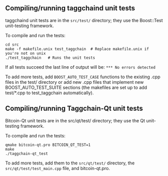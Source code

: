 Compiling/running taggchaind unit tests
------------------------------------

taggchaind unit tests are in the `src/test/` directory; they
use the Boost::Test unit-testing framework.

To compile and run the tests:

	cd src
	make -f makefile.unix test_taggchain  # Replace makefile.unix if you're not on unix
	./test_taggchain   # Runs the unit tests

If all tests succeed the last line of output will be:
`*** No errors detected`

To add more tests, add `BOOST_AUTO_TEST_CASE` functions to the existing
.cpp files in the test/ directory or add new .cpp files that
implement new BOOST_AUTO_TEST_SUITE sections (the makefiles are
set up to add test/*.cpp to test_taggchain automatically).


Compiling/running Taggchain-Qt unit tests
---------------------------------------

Bitcoin-Qt unit tests are in the src/qt/test/ directory; they
use the Qt unit-testing framework.

To compile and run the tests:

	qmake bitcoin-qt.pro BITCOIN_QT_TEST=1
	make
	./taggchain-qt_test

To add more tests, add them to the `src/qt/test/` directory,
the `src/qt/test/test_main.cpp` file, and bitcoin-qt.pro.
